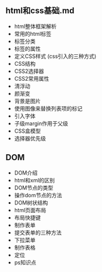 ## html和css基础.md

+ html整体框架解析
+ 常用的html标签
+ 标签分类
+ 标签的属性
+ 定义CSS样式 (css引入的三种方式)
+ CSS结构
+ CSS2选择器
+ CSS2常用属性
+ 清浮动
+ 颜渐变
+ 背景是图片
+ 使用图像来替换列表项的标记
+ 引入字体
+ 子级margin作用于父级
+ CSS盒模型
+ 选择器优先级

## DOM

+ DOM介绍
+ html和xml的区别
+ DOM节点的类型
+ 操作dom节点的方法
+ DOM树状结构
+ html页面布局
+ 布局快捷键
+ 制作表单
+ 提交表单的三种方法
+ 下拉菜单 
+ 制作表格
+ 定位
+ ps知识点

